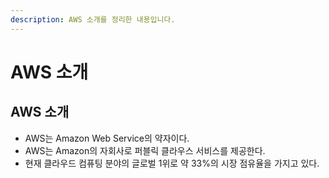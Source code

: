 ```yaml
---
description: AWS 소개를 정리한 내용입니다.
---
```


# AWS 소개

## AWS 소개

* AWS는 Amazon Web Service의 약자이다.
* AWS는 Amazon의 자회사로 퍼블릭 클라우스 서비스를 제공한다.
* 현재 클라우드 컴퓨팅 분야의 글로벌 1위로 약 33%의 시장 점유율을 가지고 있다.
